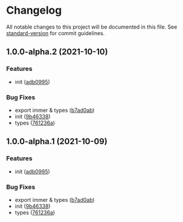 # Changelog

All notable changes to this project will be documented in this file. See [standard-version](https://github.com/conventional-changelog/standard-version) for commit guidelines.

## 1.0.0-alpha.2 (2021-10-10)


### Features

* init ([adb0995](https://github.com/Keylenn/cohookjs/commit/adb099501bf0804670deb6928ec1aa3cb86335c5))


### Bug Fixes

* export immer & types ([b7ad0ab](https://github.com/Keylenn/cohookjs/commit/b7ad0ab8f400c32b92d5c70bcc48f7db6a085430))
* init ([9b46338](https://github.com/Keylenn/cohookjs/commit/9b4633825a8b18e066ab1ba5f09ef85ec4e0ab60))
* types ([761236a](https://github.com/Keylenn/cohookjs/commit/761236a67164af4137595295e8dcf07ef7729e38))

## 1.0.0-alpha.1 (2021-10-09)


### Features

* init ([adb0995](https://github.com/Keylenn/cohookjs/commit/adb099501bf0804670deb6928ec1aa3cb86335c5))


### Bug Fixes

* export immer & types ([b7ad0ab](https://github.com/Keylenn/cohookjs/commit/b7ad0ab8f400c32b92d5c70bcc48f7db6a085430))
* init ([9b46338](https://github.com/Keylenn/cohookjs/commit/9b4633825a8b18e066ab1ba5f09ef85ec4e0ab60))
* types ([761236a](https://github.com/Keylenn/cohookjs/commit/761236a67164af4137595295e8dcf07ef7729e38))